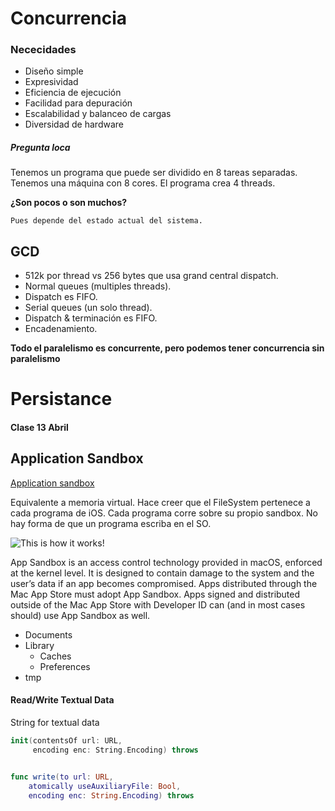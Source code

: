 # Concurrencia
### Nececidades

* Diseño simple
* Expresividad
* Eficiencia de ejecución
* Facilidad para depuración
* Escalabilidad y balanceo de cargas
* Diversidad de hardware

##### Pregunta loca
Tenemos un programa que puede ser dividido en 8 tareas separadas. Tenemos una máquina con 8 cores. El programa crea 4 threads.

**¿Son pocos o son muchos?**

```
Pues depende del estado actual del sistema.
```

## GCD

* 512k por thread vs 256 bytes que usa grand central dispatch.
* Normal queues (multiples threads).
* Dispatch es FIFO.
* Serial queues (un solo thread).
* Dispatch & terminación es FIFO.
* Encadenamiento.

**Todo el paralelismo es concurrente, pero podemos tener concurrencia sin paralelismo**


# Persistance
#### Clase 13 Abril

## Application Sandbox

[Application sandbox](https://developer.apple.com/library/content/documentation/Security/Conceptual/AppSandboxDesignGuide/AboutAppSandbox/AboutAppSandbox.html)

Equivalente a memoria virtual. Hace creer que el FileSystem pertenece a cada programa de iOS. Cada programa corre sobre su propio sandbox. No hay forma de que un programa escriba en el SO.

![This is how it works!](https://developer.apple.com/library/content/documentation/Security/Conceptual/AppSandboxDesignGuide/Art/about_sandboxing.png)

App Sandbox is an access control technology provided in macOS, enforced at the kernel level. It is designed to contain damage to the system and the user’s data if an app becomes compromised. Apps distributed through the Mac App Store must adopt App Sandbox. Apps signed and distributed outside of the Mac App Store with Developer ID can (and in most cases should) use App Sandbox as well.



* Documents
* Library
	* Caches
	* Preferences
* tmp


#### Read/Write Textual Data

String for textual data

```swift
init(contentsOf url: URL,
	 encoding enc: String.Encoding) throws


func write(to url: URL,
	atomically useAuxiliaryFile: Bool,
	encoding enc: String.Encoding) throws
```









